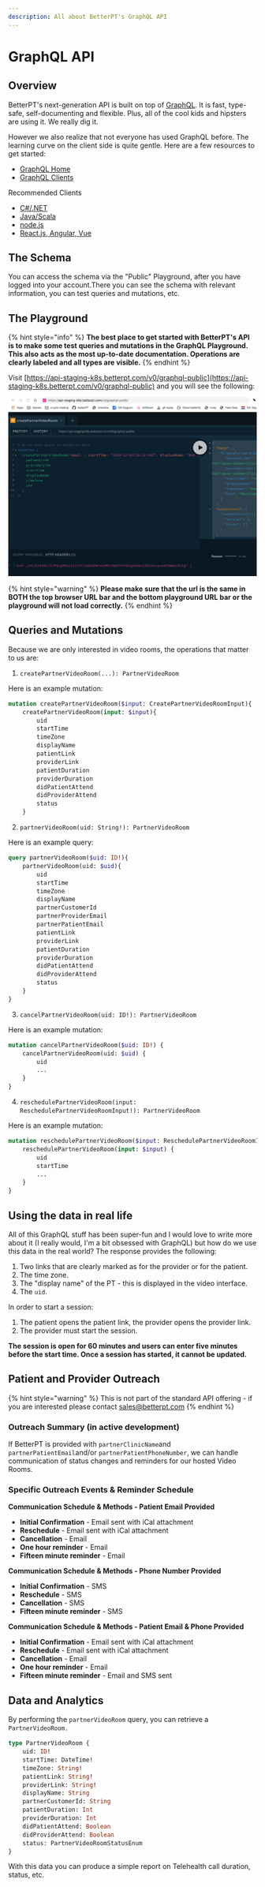 ```yaml
---
description: All about BetterPT's GraphQL API
---
```


# GraphQL API

## Overview

BetterPT's next-generation API is built on top of [GraphQL](https://graphql.org/). It is fast, type-safe, self-documenting and flexible. Plus, all of the cool kids and hipsters are using it. We really dig it.

However we also realize that not everyone has used GraphQL before. The learning curve on the client side is quite gentle. Here are a few resources to get started:

* [GraphQL Home](https://graphql.org)
* [GraphQL Clients](https://graphql.org/code/#graphql-clients)

Recommended Clients

* [C\#/.NET](https://chillicream.com/blog/2019/11/25/strawberry-shake_2)
* [Java/Scala](https://github.com/americanexpress/nodes)
* [node.js](https://github.com/prisma-labs/graphql-request)
* [React.js, Angular, Vue](https://www.apollographql.com/docs/react/)

## The Schema

You can access the schema via the "Public" Playground, after you have logged into your account.There you can see the schema with relevant information, you can test queries and mutations, etc.

## The Playground

{% hint style="info" %}
**The best place to get started with BetterPT's API is to make some test queries and mutations in the GraphQL Playground.** **This also acts as the most up-to-date documentation. Operations are clearly labeled and all types are visible.**
{% endhint %}

Visit [https://api-staging-k8s.betterpt.com/v0/graphql-public](https://api-staging-k8s.betterpt.com/v0/graphql-public) and you will see the following:

![At the playground.](.gitbook/assets/image-2020-04-10-at-15.18.35.png)

{% hint style="warning" %}
**Please make sure that the url is the same in BOTH the top browser URL bar and the bottom playground URL bar or the playground will not load correctly.**
{% endhint %}

## Queries and Mutations

Because we are only interested in video rooms, the operations that matter to us are:

1. `createPartnerVideoRoom(...): PartnerVideoRoom`

Here is an example mutation:

```graphql
mutation createPartnerVideoRoom($input: CreatePartnerVideoRoomInput){
    createPartnerVideoRoom(input: $input){
        uid
        startTime
        timeZone
        displayName
        patientLink
        providerLink
        patientDuration
        providerDuration
        didPatientAttend
        didProviderAttend
        status
    }

```

2. `partnerVideoRoom(uid: String!): PartnerVideoRoom`

Here is an example query:

```graphql
query partnerVideoRoom($uid: ID!){
    partnerVideoRoom(uid: $uid){
        uid
        startTime
        timeZone
        displayName
        partnerCustomerId
        partnerProviderEmail
        partnerPatientEmail
        patientLink
        providerLink
        patientDuration
        providerDuration
        didPatientAttend
        didProviderAttend
        status
    }
}
```

3. `cancelPartnerVideoRoom(uid: ID!): PartnerVideoRoom`

Here is an example mutation:

```graphql
mutation cancelPartnerVideoRoom($uid: ID!) {
    cancelPartnerVideoRoom(uid: $uid) {
        uid
        ...
    }
}
```

4. `reschedulePartnerVideoRoom(input: ReschedulePartnerVideoRoomInput!): PartnerVideoRoom`

Here is an example mutation:

```graphql
mutation reschedulePartnerVideoRoom($input: ReschedulePartnerVideoRoomInput!) {
    reschedulePartnerVideoRoom(input: $input) {
        uid
        startTime
        ...
    }
}
```

## Using the data in real life

All of this GraphQL stuff has been super-fun and I would love to write more about it \(I really would, I'm a bit obsessed with GraphQL\) but how do we use this data in the real world? The response provides the following:

1. Two links that are clearly marked as for the provider or for the patient.
2. The time zone.
3. The "display name" of the PT - this is displayed in the video interface.
4. The `uid`.

In order to start a session:

1. The patient opens the patient link, the provider opens the provider link.
2. The provider must start the session.

**The session is open for 60 minutes and users can enter five minutes before the start time. Once a session has started, it cannot be updated.**

## Patient and Provider Outreach

{% hint style="warning" %}
This is not part of the standard API offering - if you are interested please contact sales@betterpt.com
{% endhint %}

### Outreach Summary \(in active development\)

If BetterPT is provided with `partnerClinicName`and `partnerPatientEmail`and/or `partnerPatientPhoneNumber`, we can handle communication of status changes and reminders for our hosted Video Rooms.

### Specific Outreach Events & Reminder Schedule

**Communication Schedule & Methods - Patient Email Provided**

* **Initial Confirmation** - Email sent with iCal attachment
* **Reschedule** -  Email sent with iCal attachment
* **Cancellation** - Email 
* **One hour reminder** - Email
* **Fifteen minute reminder** - Email

**Communication Schedule & Methods - Phone Number Provided**

* **Initial Confirmation** - SMS
* **Reschedule** - SMS
* **Cancellation** - SMS 
* **Fifteen minute reminder** - SMS

**Communication Schedule & Methods - Patient Email & Phone Provided**

* **Initial Confirmation** - Email sent with iCal attachment 
* **Reschedule** - Email sent with iCal attachment
* **Cancellation** - Email 
* **One hour reminder** - Email
* **Fifteen minute reminder** - Email and SMS sent

## Data and Analytics

By performing the `partnerVideoRoom` query, you can retrieve a `PartnerVideoRoom.`

```graphql
type PartnerVideoRoom {
    uid: ID!
    startTime: DateTime!
    timeZone: String!
    patientLink: String!
    providerLink: String!
    displayName: String
    partnerCustomerId: String
    patientDuration: Int
    providerDuration: Int
    didPatientAttend: Boolean
    didProviderAttend: Boolean
    status: PartnerVideoRoomStatusEnum
}
```

With this data you can produce a simple report on Telehealth call duration, status, etc.

